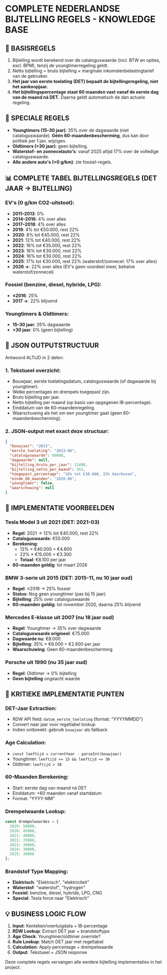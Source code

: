 # COMPLETE NEDERLANDSE BIJTELLING REGELS - KNOWLEDGE BASE

## 📖 BASISREGELS
1. Bijtelling wordt berekend over de cataloguswaarde (incl. BTW en opties, excl. BPM), tenzij de youngtimerregeling geldt.
2. Netto bijtelling = bruto bijtelling × marginale inkomstenbelastingtarief van de gebruiker.
3. **Het jaar van eerste toelating (DET) bepaalt de bijtellingsregeling, niet het aankoopjaar.**
4. **Het bijtellingspercentage staat 60 maanden vast vanaf de eerste dag van de maand ná DET.** Daarna geldt automatisch de dan actuele regeling.

## 📖 SPECIALE REGELS
- **Youngtimers (15–30 jaar)**: 35% over de dagwaarde (niet cataloguswaarde). **Géén 60-maandenbescherming**, dus kan door politiek per 1 jan. wijzigen.
- **Oldtimers (>30 jaar)**: geen bijtelling.
- **Waterstof- en zonnecelauto's**: vanaf 2025 altijd 17% over de volledige cataloguswaarde.
- **Alle andere auto's (>0 g/km)**: zie fossiel-regels.

## 📊 COMPLETE TABEL BIJTELLINGSREGELS (DET JAAR → BIJTELLING)

### **EV's (0 g/km CO2-uitstoot):**
- **2011–2013**: 0%
- **2014–2016**: 4% over alles
- **2017–2018**: 4% over alles
- **2019**: 4% tot €50.000, rest 22%
- **2020**: 8% tot €45.000, rest 22%
- **2021**: 12% tot €40.000, rest 22%
- **2022**: 16% tot €35.000, rest 22%
- **2023**: 16% tot €30.000, rest 22%
- **2024**: 16% tot €30.000, rest 22%
- **2025**: 17% tot €30.000, rest 22% (waterstof/zonnecel: 17% over alles)
- **2026 →**: 22% over alles (EV's geen voordeel meer, behalve waterstof/zonnecel)

### **Fossiel (benzine, diesel, hybride, LPG):**
- **≤2016**: 25%
- **2017 →**: 22% blijvend

### **Youngtimers & Oldtimers:**
- **15–30 jaar**: 35% dagwaarde
- **>30 jaar**: 0% (geen bijtelling)

## 📖 JSON OUTPUTSTRUCTUUR
Antwoord ALTIJD in 2 delen:

### **1. Tekstueel overzicht:**
- Bouwjaar, eerste toelatingsdatum, cataloguswaarde (of dagwaarde bij youngtimer).
- Welke percentages en drempels toegepast zijn.
- Bruto bijtelling per jaar.
- Netto bijtelling per maand (op basis van opgegeven IB-percentage).
- Einddatum van de 60-maandenregeling.
- Waarschuwing als het om een youngtimer gaat (geen 60-maandenbescherming).

### **2. JSON-output** met exact deze structuur:
```json
{
  "bouwjaar": "2023",
  "eerste_toelating": "2023-06",
  "cataloguswaarde": 60000,
  "dagwaarde": null,
  "bijtelling_bruto_per_jaar": 11400,
  "bijtelling_netto_per_maand": 352,
  "toegepast_percentage": "16% tot €30.000, 22% daarboven",
  "einde_60_maanden": "2028-06",
  "youngtimer": false,
  "waarschuwing": null
}
```

## 📌 IMPLEMENTATIE VOORBEELDEN

### **Tesla Model 3 uit 2021 (DET: 2021-03)**
- **Regel**: 2021 → 12% tot €40.000, rest 22%
- **Cataloguswaarde**: €55.000
- **Berekening**: 
  - 12% × €40.000 = €4.800
  - 22% × €15.000 = €3.300
  - **Totaal**: €8.100 per jaar
- **60-maanden geldig**: tot maart 2026

### **BMW 3-serie uit 2015 (DET: 2015-11, nu 10 jaar oud)**
- **Regel**: ≤2016 → 25% fossiel
- **Status**: Nog geen youngtimer (pas bij 15 jaar)
- **Bijtelling**: 25% over cataloguswaarde
- **60-maanden geldig**: tot november 2020, daarna 25% blijvend

### **Mercedes E-klasse uit 2007 (nu 18 jaar oud)**
- **Regel**: Youngtimer → 35% over dagwaarde
- **Cataloguswaarde origineel**: €75.000
- **Dagwaarde nu**: €8.000
- **Bijtelling**: 35% × €8.000 = €2.800 per jaar
- **Waarschuwing**: Geen 60-maandenbescherming

### **Porsche uit 1990 (nu 35 jaar oud)**
- **Regel**: Oldtimer → 0% bijtelling
- **Geen bijtelling** ongeacht waarde

## 🚨 KRITIEKE IMPLEMENTATIE PUNTEN

### **DET-Jaar Extraction:**
- RDW API field: `datum_eerste_toelating` (format: "YYYYMMDD")
- Convert naar jaar voor regeltabel lookup
- Indien ontbreekt: gebruik `bouwjaar` als fallback

### **Age Calculation:**
- `const leeftijd = currentYear - parseInt(bouwjaar)`
- Youngtimer: `leeftijd >= 15 && leeftijd <= 30`
- Oldtimer: `leeftijd > 30`

### **60-Maanden Berekening:**
- Start: eerste dag van maand ná DET
- Einddatum: +60 maanden vanaf startdatum
- Format: "YYYY-MM"

### **Drempelwaarde Lookup:**
```javascript
const drempelwaardes = {
  2019: 50000,
  2020: 45000,
  2021: 40000,
  2022: 35000,
  2023: 30000,
  2024: 30000,
  2025: 30000
};
```

### **Brandstof Type Mapping:**
- **Elektrisch**: "Elektrisch", "elektriciteit"
- **Waterstof**: "waterstof", "hydrogen"  
- **Fossiel**: benzine, diesel, hybride, LPG, CNG
- **Special**: Tesla force naar "Elektrisch"

## 💡 **BUSINESS LOGIC FLOW**

1. **Input**: Kenteken/voertuigdata + IB-percentage
2. **RDW Lookup**: Extract DET jaar + brandstoftype
3. **Age Check**: Youngtimer/oldtimer override?
4. **Rule Lookup**: Match DET jaar met regeltabel
5. **Calculation**: Apply percentage + drempelwaarde
6. **Output**: Tekstueel + JSON response

Deze complete regels vervangen alle eerdere bijtelling implementaties in het project.

